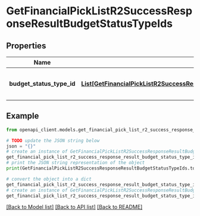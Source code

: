 # GetFinancialPickListR2SuccessResponseResultBudgetStatusTypeIds


## Properties

Name | Type | Description | Notes
------------ | ------------- | ------------- | -------------
**budget_status_type_id** | [**List[GetFinancialPickListR2SuccessResponseResultBudgetStatusTypeIdsBudgetStatusTypeIdInner]**](GetFinancialPickListR2SuccessResponseResultBudgetStatusTypeIdsBudgetStatusTypeIdInner.md) | A list of budget status type identifiers. | 

## Example

```python
from openapi_client.models.get_financial_pick_list_r2_success_response_result_budget_status_type_ids import GetFinancialPickListR2SuccessResponseResultBudgetStatusTypeIds

# TODO update the JSON string below
json = "{}"
# create an instance of GetFinancialPickListR2SuccessResponseResultBudgetStatusTypeIds from a JSON string
get_financial_pick_list_r2_success_response_result_budget_status_type_ids_instance = GetFinancialPickListR2SuccessResponseResultBudgetStatusTypeIds.from_json(json)
# print the JSON string representation of the object
print(GetFinancialPickListR2SuccessResponseResultBudgetStatusTypeIds.to_json())

# convert the object into a dict
get_financial_pick_list_r2_success_response_result_budget_status_type_ids_dict = get_financial_pick_list_r2_success_response_result_budget_status_type_ids_instance.to_dict()
# create an instance of GetFinancialPickListR2SuccessResponseResultBudgetStatusTypeIds from a dict
get_financial_pick_list_r2_success_response_result_budget_status_type_ids_from_dict = GetFinancialPickListR2SuccessResponseResultBudgetStatusTypeIds.from_dict(get_financial_pick_list_r2_success_response_result_budget_status_type_ids_dict)
```
[[Back to Model list]](../README.md#documentation-for-models) [[Back to API list]](../README.md#documentation-for-api-endpoints) [[Back to README]](../README.md)


